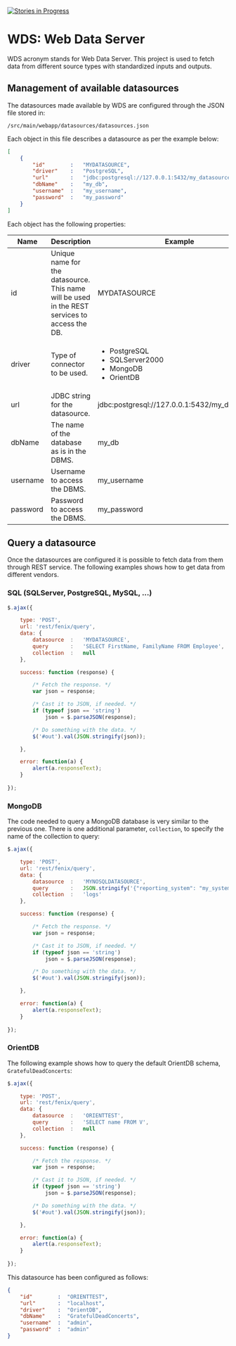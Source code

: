 [![Stories in Progress](https://badge.waffle.io/FENIX-Platform/WDS.png?label=in%20progress&title=In%20Progress)](https://waffle.io/FENIX-Platform/WDS)

WDS: Web Data Server
====================

WDS acronym stands for Web Data Server. This project is used to fetch data from different source types with  standardized inputs and outputs. 

Management of available datasources
-----------------------------------

The datasources made available by WDS are configured through the JSON file stored in:

```
/src/main/webapp/datasources/datasources.json
```

Each object in this file describes a datasource as per the example below:

```json
[
    {
        "id"        :   "MYDATASOURCE",
        "driver"    :   "PostgreSQL",
        "url"       :   "jdbc:postgresql://127.0.0.1:5432/my_datasource",
        "dbName"    :   "my_db",
        "username"  :   "my_username",
        "password"  :   "my_password"
    }
]
```

Each object has the following properties:

|Name|Description|Example|
|----|-----------|-------|
|id|Unique name for the datasource. This name will be used in the REST services to access the DB.|MYDATASOURCE|
|driver|Type of connector to be used.|<ul><li>PostgreSQL</li><li>SQLServer2000</li><li>MongoDB</li><li>OrientDB</li><ul>|
|url|JDBC string for the datasource.|jdbc:postgresql://127.0.0.1:5432/my_datasource|
|dbName|The name of the database as is in the DBMS.|my_db|
|username|Username to access the DBMS.|my_username|
|password|Password to access the DBMS.|my_password|

Query a datasource
------------------
Once the datasources are configured it is possible to fetch data from them through REST service. The following examples shows how to get data from different vendors.

### SQL (SQLServer, PostgreSQL, MySQL, ...)

```javascript
$.ajax({

    type: 'POST',
    url: 'rest/fenix/query',
    data: {
        datasource  :   'MYDATASOURCE',
        query       :   'SELECT FirstName, FamilyName FROM Employee',
        collection  :   null
    },

    success: function (response) {

        /* Fetch the response. */
        var json = response;

        /* Cast it to JSON, if needed. */
        if (typeof json == 'string')
            json = $.parseJSON(response);

        /* Do something with the data. */
        $('#out').val(JSON.stringify(json));

    },

    error: function(a) {
        alert(a.responseText);
    }
    
});
```

### MongoDB

The code needed to query a MongoDB database is very similar to the previous one. There is one additional parameter, ```collection```, to specify the name of the collection to query:

```javascript
$.ajax({

    type: 'POST',
    url: 'rest/fenix/query',
    data: {
        datasource  :   'MYNOSQLDATASOURCE',
        query       :   JSON.stringify('{"reporting_system": "my_system"}'),
        collection  :   'logs'
    },

    success: function (response) {

        /* Fetch the response. */
        var json = response;

        /* Cast it to JSON, if needed. */
        if (typeof json == 'string')
            json = $.parseJSON(response);

        /* Do something with the data. */
        $('#out').val(JSON.stringify(json));

    },

    error: function(a) {
        alert(a.responseText);
    }
    
});
```

### OrientDB

The following example shows how to query the default OrientDB schema, ```GratefulDeadConcerts```:

```javascript
$.ajax({

    type: 'POST',
    url: 'rest/fenix/query',
    data: {
        datasource  :   'ORIENTTEST',
        query       :   'SELECT name FROM V',
        collection  :   null
    },

    success: function (response) {

        /* Fetch the response. */
        var json = response;

        /* Cast it to JSON, if needed. */
        if (typeof json == 'string')
            json = $.parseJSON(response);

        /* Do something with the data. */
        $('#out').val(JSON.stringify(json));

    },

    error: function(a) {
        alert(a.responseText);
    }
    
});
```

This datasource has been configured as follows:

```json
{
    "id"        :  "ORIENTTEST",
    "url"       :  "localhost",
    "driver"    :  "OrientDB",
    "dbName"    :  "GratefulDeadConcerts",
    "username"  :  "admin",
    "password"  :  "admin"
}
```

